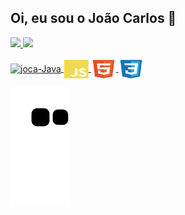 ## Oi, eu sou o João Carlos 👋
<div>
  <a href="https://github.com/joaocarlos25">
  <img height="180em" src="https://github-readme-stats.vercel.app/api?username=joaocarlos25&show_icons=true&theme=dracula&include_all_commits=true&count_private=true"/>
  <img height="180em" src="https://github-readme-stats.vercel.app/api/top-langs/?username=joaocarlos25&layout=compact&langs_count=16&theme=dracula"/>
</div>
<div style="display: inline_block"><br>
  <img align="center" alt="joca-Java" height="30" width="40" src="https://cdn.jsdelivr.net/gh/devicons/devicon@latest/icons/java/java-original.svg" />
  <img align="center" alt="joca-Js" height="30" width="40" src="https://raw.githubusercontent.com/devicons/devicon/master/icons/javascript/javascript-plain.svg">
  <img align="center" alt="joca-HTML" height="30" width="40" src="https://raw.githubusercontent.com/devicons/devicon/master/icons/html5/html5-original.svg">
  <img align="center" alt="joca-CSS" height="30" width="40" src="https://raw.githubusercontent.com/devicons/devicon/master/icons/css3/css3-original.svg">

</div>


  ![Snake animation](https://github.com/joaocarlos25/joaocarlos25/blob/output/github-contribution-grid-snake.svg)
